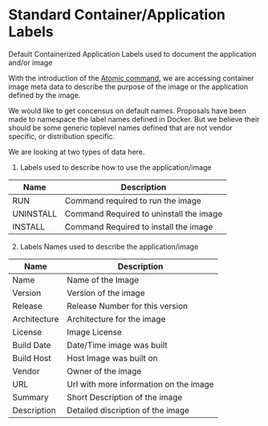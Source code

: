 # Standard Container/Application Labels
Default Containerized Application Labels used to document the application and/or image

With the introduction of the [Atomic command](http://developerblog.redhat.com/2015/04/21/introducing-the-atomic-command/), we are accessing container image meta data to describe the purpose of the image or the application defined by the image.

We would like to get concensus on default names.  Proposals have been made to namespace the label names defined
in Docker.  But we believe their should be some generic toplevel names defined that are not vendor specific, or
distribution specific.  

We are looking at two types of data here. 

 1. Labels used to describe how to use the application/image

| Name        | Description                            |
|-------------|----------------------------------------|
| RUN         | Command required to run the image|
| UNINSTALL   | Command Required to uninstall the image|
| INSTALL     | Command Required to install the image|

 2. Labels Names used to describe the application/image

| Name        | Description                            |
|-------------|----------------------------------------|
| Name        | Name of the Image|
| Version     | Version of the image|
| Release     | Release Number for this version|
| Architecture| Architecture for the image|
| License     | Image License|
| Build Date  | Date/Time image was built|
| Build Host  | Host Image was built on|
| Vendor      | Owner of the image| 
| URL         | Url with more information on the image|
| Summary     | Short Description of the image|
| Description | Detailed discription of the image|

